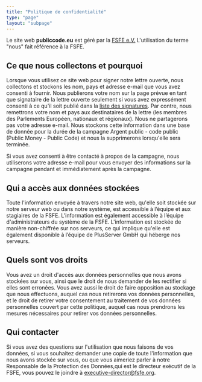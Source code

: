 ```yaml
---
title: "Politique de confidentialité"
type: "page"
layout: "subpage"
---
```


Le site web **publiccode.eu** est géré par la
[FSFE e.V.](https://fsfe.org/about/legal/imprint.html)
L'utilisation du terme "nous" fait référence à la FSFE.  

## Ce que nous collectons et pourquoi

Lorsque vous utilisez ce site web pour signer notre lettre ouverte, nous collectons et stockons les nom, pays et adresse e-mail que vous avez consenti à fournir. Nous publierons votre nom sur la page prévue en tant que signataire de la lettre ouverte seulement si vous avez expressément consenti à ce qu'il soit publié dans la [liste des signatures](/openletter/all-signatures). Par contre, nous remettrons votre nom et pays aux destinataires de la lettre (les membres des Parlements Européen, nationaux et régionaux). Nous ne partagerons pas votre adresse e-mail. Nous stockons cette information dans une base de donnée pour la durée de la campagne Argent public - code public (Public Money - Public Code) et nous la supprimerons lorsqu'elle sera terminée.

Si vous avez consenti à être contacté à propos de la campagne, nous utiliserons votre adresse e-mail pour vous envoyer des informations sur la campagne pendant et immédiatement après la campagne.  

## Qui a accès aux données stockées

Toute l'information envoyée à travers notre site web, qu'elle soit stockée sur notre serveur web ou dans notre système, est accessible à l’équipe et aux stagiaires de la FSFE. L'information est également accessible à l’équipe d'administrateurs du système de la FSFE. L'information est stockée de manière non-chiffrée sur nos serveurs, ce qui implique qu'elle est également disponible à l’équipe de PlusServer GmbH qui héberge nos serveurs. 


## Quels sont vos droits

Vous avez un droit d'accès aux données personnelles que nous avons stockées sur vous, ainsi que le droit de nous demander de les rectifier si elles sont erronées. Vous avez aussi le droit de faire opposition au stockage que nous effectuons, auquel cas nous retirerons vos données personnelles, et le droit de retirer votre consentement au traitement de vos données personnelles couvert par cette politique, auquel cas nous prendrons les mesures nécessaires pour retirer vos données personnelles. 
 

## Qui contacter

Si vous avez des questions sur l'utilisation que nous faisons de vos données, si vous souhaitez demander une copie de toute l'information que nous avons stockée sur vous, ou que vous aimeriez parler à notre Responsable de la Protection des Données,qui est le directeur exécutif de la FSFE, vous pouvez le joindre à [executive-director@fsfe.org](mailto:executive-director@fsfe.org).
